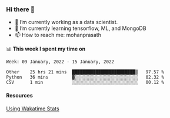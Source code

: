 ### Hi there 👋

- 🔭 I’m currently working as a data scientist.
- 🌱 I’m currently learning tensorflow, ML, and MongoDB
- 📫 How to reach me: mohanprasath

📊 **This week I spent my time on**
<!--START_SECTION:waka-->
```text
Week: 09 January, 2022 - 15 January, 2022

Other    25 hrs 21 mins  ████████████████████████▒   97.57 % 
Python   36 mins         ▓░░░░░░░░░░░░░░░░░░░░░░░░   02.32 % 
CSV      1 min           ░░░░░░░░░░░░░░░░░░░░░░░░░   00.12 % 
```
<!--END_SECTION:waka-->

#### Resources
[Using Wakatime Stats](https://github.com/marketplace/actions/waka-readme)
